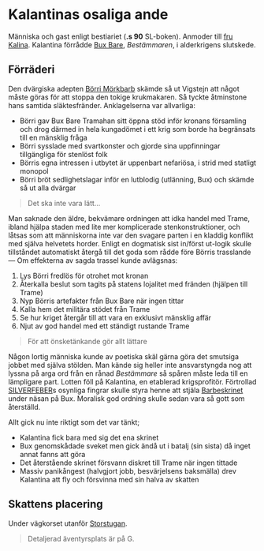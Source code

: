 <title>Kalantinas osaliga ande - Gravsådd</title>

# Kalantinas osaliga ande

Människa och gast enligt bestiariet (**.s 90** SL-boken). Anmoder till [fru Kalina](fru_kalina.html). Kalantina förrådde [Bux Bare](gravröset.html#bux-bare-tramahan), *Bestämmaren*, i alderkrigens slutskede.

## Förräderi

Den dvärgiska adepten [Börri Mörkbarb](börri_skröjare.html) skämde så ut Vigstejn att något måste göras för att stoppa den tokige krukmakaren. Så tyckte åtminstone hans samtida släktesfränder. Anklagelserna var allvarliga:

* Börri gav Bux Bare Tramahan sitt öppna stöd inför kronans församling och drog därmed in hela kungadömet i ett krig som borde ha begränsats till en mänsklig fråga
* Börri sysslade med svartkonster och gjorde sina uppfinningar tillgängliga för stenlöst folk
* Börris egna intressen i utbytet är uppenbart nefariösa, i strid med statligt monopol
* Börri bröt sedlighetslagar inför en lutblodig (utlänning, Bux) och skämde så ut alla dvärgar

> Det ska inte vara lätt...

Man saknade den äldre, bekvämare ordningen att idka handel med Trame, ibland hjälpa staden med lite mer komplicerade stenkonstruktioner, och låtsas som att människorna inte var den svagare parten i en kladdig konflikt med själva helvetets horder. Enligt en dogmatisk sist in/först ut-logik skulle tillståndet automatiskt återgå till det goda som rådde före Börris trasslande — Om effekterna av sagda trassel kunde avlägsnas:

1. Lys Börri fredlös för otrohet mot kronan
2. Återkalla beslut som tagits på statens lojalitet med fränden (hjälpen till Trame)
3. Nyp Börris artefakter från Bux Bare när ingen tittar
4. Kalla hem det militära stödet från Trame
5. Se hur kriget återgår till att vara en exklusivt mänsklig affär
6. Njut av god handel med ett ständigt rustande Trame

> För att önsketänkande gör allt lättare

Någon lortig människa kunde av poetiska skäl gärna göra det smutsiga jobbet med själva stölden. Man kände sig heller inte ansvarstyngda nog att lyssna på arga ord från en rånad *Bestämmare* så spåren måste leda till en lämpligare part. Lotten föll på Kalantina, en etablerad krigsprofitör. Förtrollad [SILVERFEBER](husregler.html#silverfeber)s osynliga fingrar skulle styra henne att stjäla [Barbeskrinet](börri_skröjare.html#barbeskrinet) under näsan på Bux. Moralisk god ordning skulle sedan vara så gott som återställd.

Allt gick nu inte riktigt som det var tänkt;

* Kalantina fick bara med sig det ena skrinet
* Bux genomskådade sveket men gick ändå ut i batalj (sin sista) då inget annat fanns att göra
* Det återstående skrinet försvann diskret till Trame när ingen tittade
* Massiv panikångest (halvgjort jobb, besvärjelsens baksmälla) drev Kalantina att fly och försvinna med sin halva av skatten

## Skattens placering

Under vägkorset utanför [Storstugan](storstugan.html).

> Detaljerad äventyrsplats är på G.